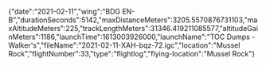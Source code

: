 {"date":"2021-02-11","wing":"BDG EN-B","durationSeconds":5142,"maxDistanceMeters":3205.5570876731103,"maxAltitudeMeters":225,"trackLengthMeters":31346.419211085577,"altitudeGainMeters":1186,"launchTime":1613003926000,"launchName":"TOC Dumps - Walker's","fileName":"2021-02-11-XAH-bqz-72.igc","location":"Mussel Rock","flightNumber":33,"type":"flightlog","flying-location":"Mussel Rock"}
